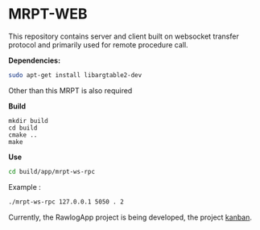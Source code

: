 # MRPT-WEB

This repository contains server and client built on websocket transfer protocol and primarily used for remote procedure call.

<b>Dependencies:</b>
```bash
sudo apt-get install libargtable2-dev
```
Other than this MRPT is also required

<b>Build</b>
```build
mkdir build
cd build
cmake ..
make
```

<b>Use</b>
```bash
cd build/app/mrpt-ws-rpc
```
Example :
```bash
./mrpt-ws-rpc 127.0.0.1 5050 . 2
```

Currently, the RawlogApp project is being developed, the project [kanban](https://github.com/rachit173/rawlog-web-ui/projects/1).
